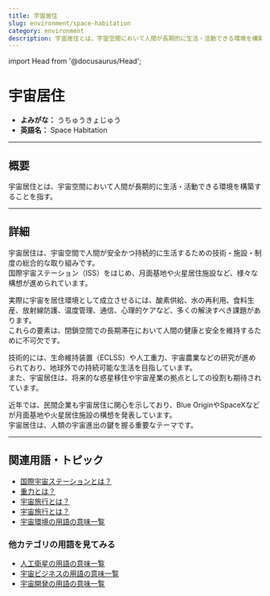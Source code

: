 ```yaml
---
title: 宇宙居住
slug: environment/space-habitation
category: environment
description: 宇宙居住とは、宇宙空間において人間が長期的に生活・活動できる環境を構築することを指す。
---
```


import Head from '@docusaurus/Head';

<Head>
  <script type="application/ld+json">
    {`{
      "@context": "https://schema.org",
      "@type": "DefinedTerm",
      "name": "宇宙居住",
      "inDefinedTermSet": "https://www.space-portal.org",
      "termCode": "environment/space-habitation",
      "description": "宇宙居住とは、宇宙空間において人間が長期的に生活・活動できる環境を構築することを指す。",
      "url": "https://www.space-portal.org/docs/environment/space-habitation"
    }`}
  </script>
</Head>

# 宇宙居住

- **よみがな：** うちゅうきょじゅう  
- **英語名：** Space Habitation  

---

## 概要

宇宙居住とは、宇宙空間において人間が長期的に生活・活動できる環境を構築することを指す。

---

## 詳細

宇宙居住は、宇宙空間で人間が安全かつ持続的に生活するための技術・施設・制度の総合的な取り組みです。  
国際宇宙ステーション（ISS）をはじめ、月面基地や火星居住施設など、様々な構想が進められています。  

実際に宇宙を居住環境として成立させるには、酸素供給、水の再利用、食料生産、放射線防護、温度管理、通信、心理的ケアなど、多くの解決すべき課題があります。  
これらの要素は、閉鎖空間での長期滞在において人間の健康と安全を維持するために不可欠です。  

技術的には、生命維持装置（ECLSS）や人工重力、宇宙農業などの研究が進められており、地球外での持続可能な生活を目指しています。  
また、宇宙居住は、将来的な惑星移住や宇宙産業の拠点としての役割も期待されています。  

近年では、民間企業も宇宙居住に関心を示しており、Blue OriginやSpaceXなどが月面基地や火星居住施設の構想を発表しています。  
宇宙居住は、人類の宇宙進出の鍵を握る重要なテーマです。

---

## 関連用語・トピック

- [国際宇宙ステーションとは？](docs/satellite/index/iss)
- [重力とは？](docs/physics/gravity)
- [宇宙旅行とは？](docs/business/category/space-tourism)
- [宇宙旅行とは？](docs/business/category/space-tourism)
- [宇宙環境の用語の意味一覧](docs/category/environment)

### 他カテゴリの用語を見てみる
- [人工衛星の用語の意味一覧](docs/category/satellite)
- [宇宙ビジネスの用語の意味一覧](docs/category/business)
- [宇宙開発の用語の意味一覧](docs/category/glossary)
